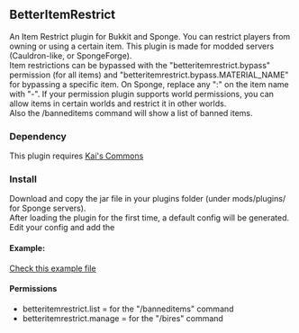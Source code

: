 ## BetterItemRestrict
An Item Restrict plugin for Bukkit and Sponge. You can restrict players from owning or using a certain item. This plugin is made for modded servers (Cauldron-like, or SpongeForge).  
Item restrictions can be bypassed with the "betteritemrestrict.bypass" permission (for all items) and "betteritemrestrict.bypass.MATERIAL_NAME" for bypassing a specific item. On Sponge, replace any ":" on the item name with "-". If your permission plugin supports world permissions, you can allow items in certain worlds and restrict it in other worlds.   
Also the /banneditems command will show a list of banned items.

### Dependency
This plugin requires [Kai's Commons](http://github.com/KaiKikuchi/KaisCommons)

### Install
Download and copy the jar file in your plugins folder (under mods/plugins/ for Sponge servers).  
After loading the plugin for the first time, a default config will be generated.  
Edit your config and add the 

#### Example:
[Check this example file](http://github.com/KaiKikuchi/BetterItemRestrict/config.example.yml)

#### Permissions
- betteritemrestrict.list = for the "/banneditems" command
- betteritemrestrict.manage = for the "/bires" command
